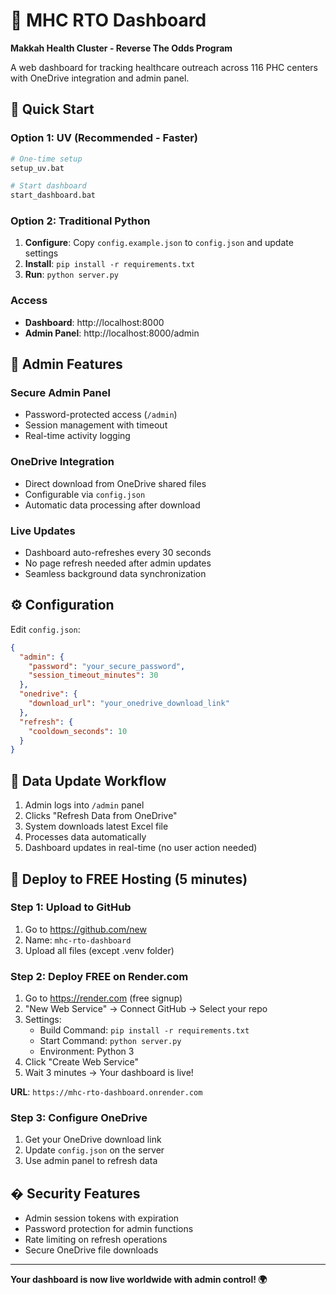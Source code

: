 # 🏥 MHC RTO Dashboard
**Makkah Health Cluster - Reverse The Odds Program**

A web dashboard for tracking healthcare outreach across 116 PHC centers with OneDrive integration and admin panel.

## 🚀 Quick Start

### Option 1: UV (Recommended - Faster)
```bash
# One-time setup
setup_uv.bat

# Start dashboard  
start_dashboard.bat
```

### Option 2: Traditional Python
1. **Configure**: Copy `config.example.json` to `config.json` and update settings
2. **Install**: `pip install -r requirements.txt` 
3. **Run**: `python server.py`

### Access
- **Dashboard**: http://localhost:8000
- **Admin Panel**: http://localhost:8000/admin

## 🔧 Admin Features

### Secure Admin Panel
- Password-protected access (`/admin`)
- Session management with timeout
- Real-time activity logging

### OneDrive Integration
- Direct download from OneDrive shared files
- Configurable via `config.json`
- Automatic data processing after download

### Live Updates
- Dashboard auto-refreshes every 30 seconds
- No page refresh needed after admin updates
- Seamless background data synchronization

## ⚙️ Configuration

Edit `config.json`:
```json
{
  "admin": {
    "password": "your_secure_password",
    "session_timeout_minutes": 30
  },
  "onedrive": {
    "download_url": "your_onedrive_download_link"
  },
  "refresh": {
    "cooldown_seconds": 10
  }
}
```

## 🔄 Data Update Workflow

1. Admin logs into `/admin` panel
2. Clicks "Refresh Data from OneDrive"
3. System downloads latest Excel file
4. Processes data automatically
5. Dashboard updates in real-time (no user action needed)

## 📱 Deploy to FREE Hosting (5 minutes)

### Step 1: Upload to GitHub
1. Go to https://github.com/new
2. Name: `mhc-rto-dashboard`
3. Upload all files (except .venv folder)

### Step 2: Deploy FREE on Render.com
1. Go to https://render.com (free signup)
2. "New Web Service" → Connect GitHub → Select your repo
3. Settings:
   - Build Command: `pip install -r requirements.txt`
   - Start Command: `python server.py`
   - Environment: Python 3
4. Click "Create Web Service"
5. Wait 3 minutes → Your dashboard is live!

**URL**: `https://mhc-rto-dashboard.onrender.com`

### Step 3: Configure OneDrive
1. Get your OneDrive download link
2. Update `config.json` on the server
3. Use admin panel to refresh data

## �️ Security Features

- Admin session tokens with expiration
- Password protection for admin functions  
- Rate limiting on refresh operations
- Secure OneDrive file downloads

---
**Your dashboard is now live worldwide with admin control! 🌍**